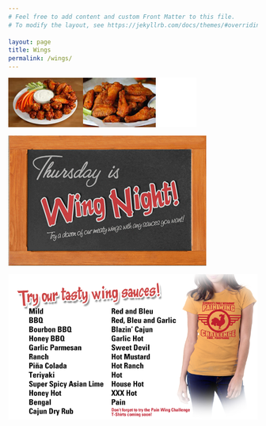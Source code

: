```yaml
---
# Feel free to add content and custom Front Matter to this file.
# To modify the layout, see https://jekyllrb.com/docs/themes/#overriding-theme-defaults

layout: page
title: Wings
permalink: /wings/
---
```


![chicken wings](/assets/chickenwingtop.png)

![wing board](/assets/wingboard.png)

![wing sauces](/assets/wingsauces.png)